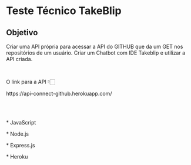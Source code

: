<h1>Teste Técnico TakeBlip</h1>

<h2>Objetivo</h2>

<p>Criar uma API própria para acessar a API do GITHUB que da um GET nos repositórios de um usuário. 
Criar um Chatbot com IDE Takeblip e utilizar a API criada.</p>

<br>

<p>O link para a API 👇🏻</p>
<a>https://api-connect-github.herokuapp.com/</a>

<br><br>


<span>* JavaScript</span>

<span>* Node.js</span>

<span>* Express.js</span>

<span>* Heroku</span>
